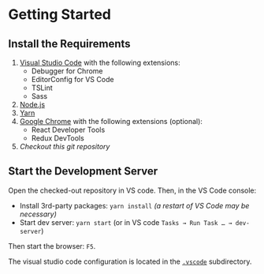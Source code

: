 # Getting Started

## Install the Requirements
1. [Visual Studio Code](https://code.visualstudio.com/) with the following extensions:
    - Debugger for Chrome
    - EditorConfig for VS Code
    - TSLint
    - Sass
2. [Node.js](https://nodejs.org/en/)
3. [Yarn](https://yarnpkg.com/)
4. [Google Chrome](https://www.google.com/chrome/) with the following extensions (optional):
    - React Developer Tools
    - Redux DevTools
5. *Checkout this git repository*

## Start the Development Server
Open the checked-out repository in VS code. Then, in the VS Code console:
- Install 3rd-party packages: `yarn install` *(a restart of VS Code may be necessary)*
- Start dev server: `yarn start` (or in VS code `Tasks → Run Task … → dev-server`)

Then start the browser: `F5`.

The visual studio code configuration is located in the [`.vscode`](.vscode) subdirectory.
